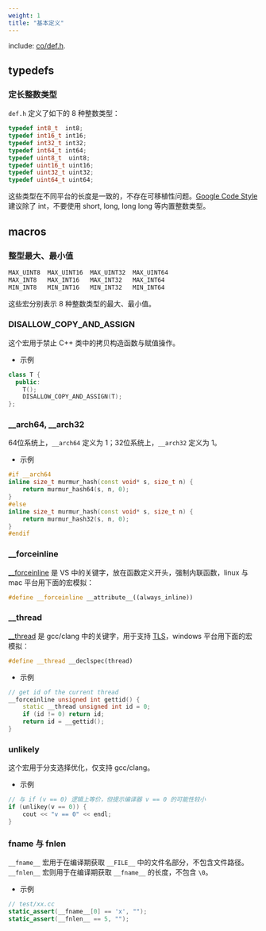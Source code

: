 ```yaml
---
weight: 1
title: "基本定义"
---
```


include: [co/def.h](https://github.com/idealvin/co/blob/master/include/co/def.h).


## typedefs


### 定长整数类型

`def.h` 定义了如下的 8 种整数类型：

```cpp
typedef int8_t  int8;
typedef int16_t int16;
typedef int32_t int32;
typedef int64_t int64;
typedef uint8_t  uint8;
typedef uint16_t uint16;
typedef uint32_t uint32;
typedef uint64_t uint64;
```

这些类型在不同平台的长度是一致的，不存在可移植性问题。[Google Code Style](https://google.github.io/styleguide/cppguide.html#Integer_Types) 建议除了 int，不要使用 short, long, long long 等内置整数类型。




## macros


### 整型最大、最小值

```cpp
MAX_UINT8  MAX_UINT16  MAX_UINT32  MAX_UINT64
MAX_INT8   MAX_INT16   MAX_INT32   MAX_INT64
MIN_INT8   MIN_INT16   MIN_INT32   MIN_INT64
```

这些宏分别表示 8 种整数类型的最大、最小值。



### DISALLOW_COPY_AND_ASSIGN

这个宏用于禁止 C++ 类中的拷贝构造函数与赋值操作。

- 示例

```cpp
class T {
  public:
    T();
    DISALLOW_COPY_AND_ASSIGN(T);
};
```



### __arch64, __arch32

64位系统上，`__arch64` 定义为 1；32位系统上，`__arch32` 定义为 1。

- 示例

```cpp
#if __arch64
inline size_t murmur_hash(const void* s, size_t n) {
    return murmur_hash64(s, n, 0);
}
#else
inline size_t murmur_hash(const void* s, size_t n) {
    return murmur_hash32(s, n, 0);
}
#endif
```



### __forceinline

[__forceinline](https://docs.microsoft.com/en-us/cpp/cpp/inline-functions-cpp?view=vs-2019#inline-__inline-and-__forceinline) 是 VS 中的关键字，放在函数定义开头，强制内联函数，linux 与 mac 平台用下面的宏模拟：

```cpp
#define __forceinline __attribute__((always_inline))
```



### __thread

[__thread](https://gcc.gnu.org/onlinedocs/gcc-4.7.4/gcc/Thread-Local.html) 是 gcc/clang 中的关键字，用于支持 [TLS](https://wiki.osdev.org/Thread_Local_Storage)，windows 平台用下面的宏模拟：

```cpp
#define __thread __declspec(thread)
```

- 示例

```cpp
// get id of the current thread
__forceinline unsigned int gettid() {
    static __thread unsigned int id = 0;
    if (id != 0) return id;
    return id = __gettid();
}
```



### unlikely

这个宏用于分支选择优化，仅支持 gcc/clang。

- 示例

```cpp
// 与 if (v == 0) 逻辑上等价，但提示编译器 v == 0 的可能性较小
if (unlikey(v == 0)) {
    cout << "v == 0" << endl;
}
```



### __fname__ 与 __fnlen__

`__fname__` 宏用于在编译期获取 `__FILE__` 中的文件名部分，不包含文件路径。`__fnlen__` 宏则用于在编译期获取 `__fname__` 的长度，不包含 `\0`。

- 示例

```cpp
// test/xx.cc
static_assert(__fname__[0] == 'x', "");
static_assert(__fnlen__ == 5, "");
```
